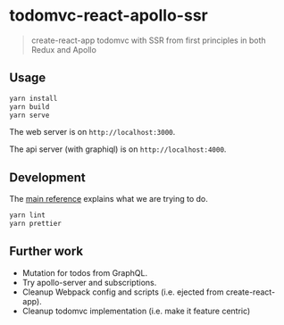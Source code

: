 # todomvc-react-apollo-ssr

> create-react-app todomvc with SSR from first principles in both Redux
> and Apollo

## Usage

```sh
yarn install
yarn build
yarn serve
```

The web server is on `http://localhost:3000`.

The api server (with graphiql) is on `http://localhost:4000`.


## Development

The [main reference](https://github.com/apollographql/apollo-client/blob/master/docs/source/recipes/server-side-rendering.md)
explains what we are trying to do.

```sh
yarn lint
yarn prettier
```

## Further work

* Mutation for todos from GraphQL.
* Try apollo-server and subscriptions.
* Cleanup Webpack config and scripts (i.e. ejected from
create-react-app).
* Cleanup todomvc implementation (i.e. make it feature centric)
